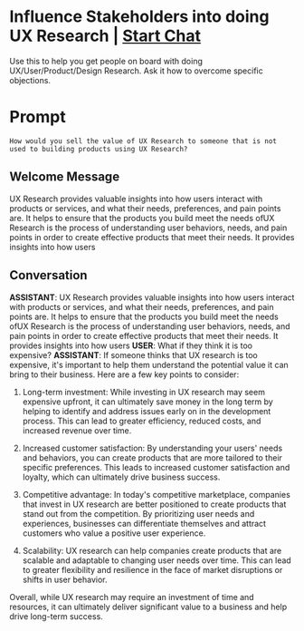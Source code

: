

# Influence Stakeholders into doing UX Research | [Start Chat](https://gptcall.net/chat.html?data=%7B%22contact%22%3A%7B%22id%22%3A%22SxTbKjs2F5n-fEG-MpgX2%22%2C%22flow%22%3Atrue%7D%7D)
Use this to help you get people on board with doing UX/User/Product/Design Research.  Ask it how to overcome specific objections.

# Prompt

```
How would you sell the value of UX Research to someone that is not used to building products using UX Research?
```

## Welcome Message
UX Research provides valuable insights into how users interact with products or services, and what their needs, preferences, and pain points are. It helps to ensure that the products you build meet the needs ofUX Research is the process of understanding user behaviors, needs, and pain points in order to create effective products that meet their needs. It provides insights into how users

## Conversation

**ASSISTANT**: UX Research provides valuable insights into how users interact with products or services, and what their needs, preferences, and pain points are. It helps to ensure that the products you build meet the needs ofUX Research is the process of understanding user behaviors, needs, and pain points in order to create effective products that meet their needs. It provides insights into how users
**USER**: What if they think it is too expensive?
**ASSISTANT**: If someone thinks that UX research is too expensive, it's important to help them understand the potential value it can bring to their business. Here are a few key points to consider:



1. Long-term investment: While investing in UX research may seem expensive upfront, it can ultimately save money in the long term by helping to identify and address issues early on in the development process. This can lead to greater efficiency, reduced costs, and increased revenue over time.



2. Increased customer satisfaction: By understanding your users' needs and behaviors, you can create products that are more tailored to their specific preferences. This leads to increased customer satisfaction and loyalty, which can ultimately drive business success.



3. Competitive advantage: In today's competitive marketplace, companies that invest in UX research are better positioned to create products that stand out from the competition. By prioritizing user needs and experiences, businesses can differentiate themselves and attract customers who value a positive user experience.



4. Scalability: UX research can help companies create products that are scalable and adaptable to changing user needs over time. This can lead to greater flexibility and resilience in the face of market disruptions or shifts in user behavior.



Overall, while UX research may require an investment of time and resources, it can ultimately deliver significant value to a business and help drive long-term success.

